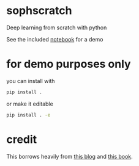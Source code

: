 # sophscratch
Deep learning from scratch with python

See the included [notebook](/Deep%20Learning%20from%20Scratch.ipynb) for a demo


# for demo purposes only

you can install with 

```bash
pip install .
```

or make it editable

```bash
pip install . -e
```

# credit

This borrows heavily from [this blog](http://www.deepideas.net/deep-learning-from-scratch-i-computational-graphs/) and [this book](http://www.deeplearningbook.org/).
